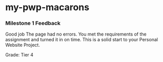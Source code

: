 # my-pwp-macarons

### Milestone 1 Feedback

Good job 
The page had no errors.
You met the requirements of the assignment and turned it in on time.
This is a solid start to your Personal Website Project. 

Grade: Tier 4

